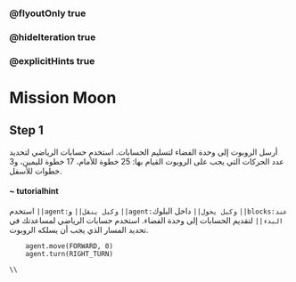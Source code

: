 ### @flyoutOnly true
### @hideIteration true
### @explicitHints true

# Mission Moon

## Step 1
أرسل الروبوت إلى وحدة الفضاء لتسليم الحسابات. استخدم حسابات الرياضي لتحديد عدد الحركات التي يجب على الروبوت القيام بها: 25 خطوة للأمام، 17 خطوة لليمين، و3 خطوات للأسفل.

#### ~ tutorialhint  
استخدم ``||agent:وكيل ينقل||`` و ``||agent:وكيل يحول||``  داخل البلوك ``||blocks:عند البدء||`` لتقديم الحسابات إلى وحدة الفضاء. استخدم حسابات الرياضي لمساعدتك في تحديد المسار الذي يجب أن يسلكه الروبوت.

```ghost
    agent.move(FORWARD, 0)
    agent.turn(RIGHT_TURN)
```
```template
\\
```
 
